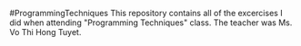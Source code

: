 #ProgrammingTechniques
This repository contains all of the excercises I did when attending "Programming Techniques" class. The teacher was Ms. Vo Thi Hong Tuyet.
